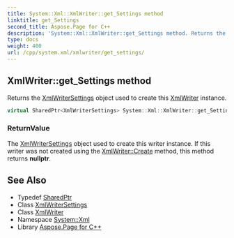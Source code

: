```yaml
---
title: System::Xml::XmlWriter::get_Settings method
linktitle: get_Settings
second_title: Aspose.Page for C++
description: 'System::Xml::XmlWriter::get_Settings method. Returns the XmlWriterSettings object used to create this XmlWriter instance in C++.'
type: docs
weight: 400
url: /cpp/system.xml/xmlwriter/get_settings/
---
```

## XmlWriter::get_Settings method


Returns the [XmlWriterSettings](../../xmlwritersettings/) object used to create this [XmlWriter](../) instance.

```cpp
virtual SharedPtr<XmlWriterSettings> System::Xml::XmlWriter::get_Settings()
```


### ReturnValue

The [XmlWriterSettings](../../xmlwritersettings/) object used to create this writer instance. If this writer was not created using the [XmlWriter::Create](../create/) method, this method returns **nullptr**.

## See Also

* Typedef [SharedPtr](../../../system/sharedptr/)
* Class [XmlWriterSettings](../../xmlwritersettings/)
* Class [XmlWriter](../)
* Namespace [System::Xml](../../)
* Library [Aspose.Page for C++](../../../)
